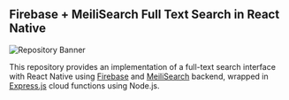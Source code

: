 ## Firebase + MeiliSearch Full Text Search in React Native

![Repository Banner](https://res.cloudinary.com/dncqpakzo/image/upload/v1698677744/si9lqrszqihl8kn23aqq.jpg)

This repository provides an implementation of a full-text search interface with React Native using [Firebase](https://firebase.google.com/) and [MeiliSearch](https://www.meilisearch.com/) backend, wrapped in [Express.js](https://expressjs.com/) cloud functions using Node.js.
